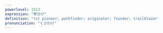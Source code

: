 ```yaml
---
powerlevel: 1513
expression: "草分け"
definition: "(n) pioneer; pathfinder; originator; founder; trailblazer"
pronunciation: "くさわけ"
---
```

